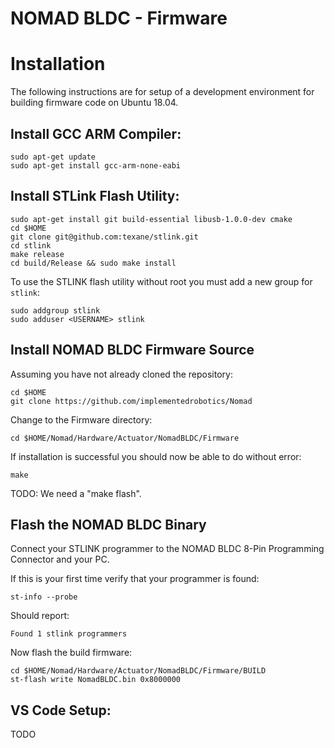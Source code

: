 # NOMAD BLDC - Firmware

# Installation

The following instructions are for setup of a development environment for building firmware code on Ubuntu 18.04.

## Install GCC ARM Compiler:

```
sudo apt-get update
sudo apt-get install gcc-arm-none-eabi
```

## Install STLink Flash Utility:

```
sudo apt-get install git build-essential libusb-1.0.0-dev cmake
cd $HOME
git clone git@github.com:texane/stlink.git
cd stlink
make release
cd build/Release && sudo make install
```

To use the STLINK flash utility without root you must add a new group for ```stlink```:

```
sudo addgroup stlink
sudo adduser <USERNAME> stlink
```

## Install NOMAD BLDC Firmware Source

Assuming you have not already cloned the repository:

```
cd $HOME
git clone https://github.com/implementedrobotics/Nomad
```

Change to the Firmware directory:

```
cd $HOME/Nomad/Hardware/Actuator/NomadBLDC/Firmware
```

If installation is successful you should now be able to do without error:

```
make
```
TODO: We need a "make flash".

## Flash the NOMAD BLDC Binary

Connect your STLINK programmer to the NOMAD BLDC 8-Pin Programming Connector and your PC.

If this is your first time verify that your programmer is found:
```
st-info --probe
```

Should report:
```
Found 1 stlink programmers
```

Now flash the build firmware:
```
cd $HOME/Nomad/Hardware/Actuator/NomadBLDC/Firmware/BUILD
st-flash write NomadBLDC.bin 0x8000000
```

## VS Code Setup:
TODO
